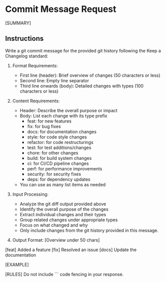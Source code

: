 # Commit Message Request

[SUMMARY]

## Instructions

Write a git commit message for the provided git history following the Keep a Changelog standard:

1. Format Requirements:
   - First line (header): Brief overview of changes (50 characters or less)
   - Second line: Empty line separator
   - Third line onwards (body): Detailed changes with types (100 characters or less)

2. Content Requirements:
   - Header: Describe the overall purpose or impact
   - Body: List each change with its type prefix
     * feat: for new features
     * fix: for bug fixes
     * docs: for documentation changes
     * style: for code style changes
     * refactor: for code restructurings
     * test: for test additions/changes
     * chore: for other changes
     * build: for build system changes
     * ci: for CI/CD pipeline changes
     * perf: for performance improvements
     * security: for security fixes
     * deps: for dependency updates
   - You can use as many list items as needed

3. Input Processing:
   - Analyze the git diff output provided above
   - Identify the overall purpose of the changes
   - Extract individual changes and their types
   - Group related changes under appropriate types
   - Focus on what changed and why
   - Only include changes from the git history provided in this message.

4. Output Format:
[Overview under 50 chars]

[feat] Added a feature
[fix] Resolved an issue
[docs] Update the documentation

[EXAMPLE]

[RULES]
Do not include ``` code fencing in your response.